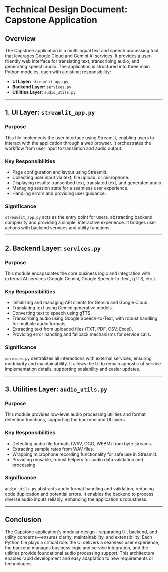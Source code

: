# Technical Design Document: Capstone Application

## Overview
The Capstone application is a multilingual text and speech processing tool that leverages Google Cloud and Gemini AI services. It provides a user-friendly web interface for translating text, transcribing audio, and generating speech audio. The application is structured into three main Python modules, each with a distinct responsibility:

- **UI Layer:** `streamlit_app.py`
- **Backend Layer:** `services.py`
- **Utilities Layer:** `audio_utils.py`

---

## 1. UI Layer: `streamlit_app.py`

### Purpose
This file implements the user interface using Streamlit, enabling users to interact with the application through a web browser. It orchestrates the workflow from user input to translation and audio output.

### Key Responsibilities
- Page configuration and layout using Streamlit.
- Collecting user input via text, file upload, or microphone.
- Displaying results: transcribed text, translated text, and generated audio.
- Managing session state for a seamless user experience.
- Handling errors and providing user guidance.

### Significance
`streamlit_app.py` acts as the entry point for users, abstracting backend complexity and providing a simple, interactive experience. It bridges user actions with backend services and utility functions.

---

## 2. Backend Layer: `services.py`

### Purpose
This module encapsulates the core business logic and integration with external AI services (Google Gemini, Google Speech-to-Text, gTTS, etc.).

### Key Responsibilities
- Initializing and managing API clients for Gemini and Google Cloud.
- Translating text using Gemini generative models.
- Converting text to speech using gTTS.
- Transcribing audio using Google Speech-to-Text, with robust handling for multiple audio formats.
- Extracting text from uploaded files (TXT, PDF, CSV, Excel).
- Providing error handling and fallback mechanisms for service calls.

### Significance
`services.py` centralizes all interactions with external services, ensuring modularity and maintainability. It allows the UI to remain agnostic of service implementation details, supporting scalability and easier updates.

---

## 3. Utilities Layer: `audio_utils.py`

### Purpose
This module provides low-level audio processing utilities and format detection functions, supporting the backend and UI layers.

### Key Responsibilities
- Detecting audio file formats (WAV, OGG, WEBM) from byte streams.
- Extracting sample rates from WAV files.
- Wrapping microphone recording functionality for safe use in Streamlit.
- Providing reusable, robust helpers for audio data validation and processing.

### Significance
`audio_utils.py` abstracts audio format handling and validation, reducing code duplication and potential errors. It enables the backend to process diverse audio inputs reliably, enhancing the application's robustness.

---

## Conclusion
The Capstone application's modular design—separating UI, backend, and utility concerns—ensures clarity, maintainability, and extensibility. Each Python file plays a critical role: the UI delivers a seamless user experience, the backend manages business logic and service integration, and the utilities provide foundational audio processing support. This architecture enables rapid development and easy adaptation to new requirements or technologies.
